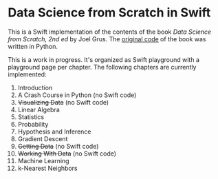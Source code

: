 # Data Science from Scratch in Swift

This is a Swift implementation of the contents of the book *Data Science from Scratch, 2nd ed* by Joel Grus. The [original code](https://github.com/joelgrus/data-science-from-scratch) of the book was written in Python.

This is a work in progress. It's organized as Swift playground with a playground page per chapter. The following chapters are currently implemented:

1. Introduction
2. A Crash Course in Python (no Swift code)
3. ~~Visualizing Data~~ (no Swift code)
4. Linear Algebra
5. Statistics
6. Probability
7. Hypothesis and Inference
8. Gradient Descent
9. ~~Getting Data~~ (no Swift code)
10. ~~Working With Data~~ (no Swift code)
11. Machine Learning
12. k-Nearest Neighbors
